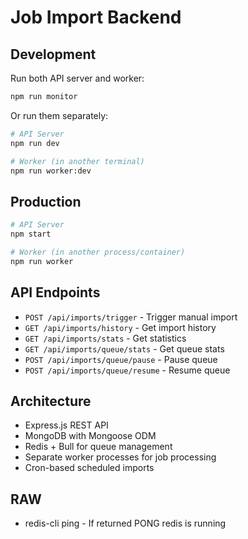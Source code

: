# Job Import Backend

## Development

Run both API server and worker:
```bash
npm run monitor
```

Or run them separately:
```bash
# API Server
npm run dev

# Worker (in another terminal)
npm run worker:dev
```

## Production

```bash
# API Server
npm start

# Worker (in another process/container)
npm run worker
```

## API Endpoints

- `POST /api/imports/trigger` - Trigger manual import
- `GET /api/imports/history` - Get import history
- `GET /api/imports/stats` - Get statistics
- `GET /api/imports/queue/stats` - Get queue stats
- `POST /api/imports/queue/pause` - Pause queue
- `POST /api/imports/queue/resume` - Resume queue

## Architecture

- Express.js REST API
- MongoDB with Mongoose ODM
- Redis + Bull for queue management
- Separate worker processes for job processing
- Cron-based scheduled imports 


## RAW

- redis-cli ping       - If returned PONG redis is running 